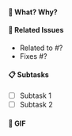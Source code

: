 #### :tophat: What? Why?


#### :pushpin: Related Issues
- Related to #?
- Fixes #?

#### :clipboard: Subtasks
- [ ] Subtask 1
- [ ] Subtask 2

#### :ghost: GIF
![]()
